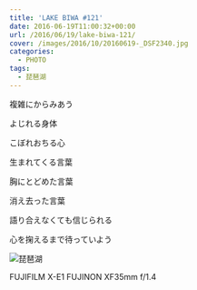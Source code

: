 ```yaml
---
title: 'LAKE BIWA #121'
date: 2016-06-19T11:00:32+00:00
url: /2016/06/19/lake-biwa-121/
cover: /images/2016/10/20160619-_DSF2340.jpg
categories:
  - PHOTO
tags:
  - 琵琶湖
---
```

<!--more-->

複雑にからみあう

よじれる身体

こぼれおちる心

生まれてくる言葉

胸にとどめた言葉

消え去った言葉

語り合えなくても信じられる

心を掬えるまで待っていよう

![琵琶湖](/images/2016/10/20160619-_DSF2399.jpg "琵琶湖")

FUJIFILM X-E1 FUJINON XF35mm f/1.4
